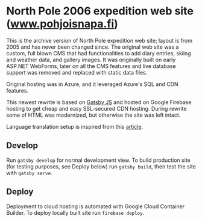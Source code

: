 # North Pole 2006 expedition web site (www.pohjoisnapa.fi)

This is the archive version of North Pole expedition web site; layout is from 2005 and has never been changed since.
The original web site was a custom, full blown CMS that had functionalities to add diary entries, skiing and weather
data, and gallery images. It was originally built on early ASP.NET WebForms, later on all the CMS features and live
database support was removed and replaced with static data files.

Original hosting was in Azure, and it leveraged Azure's SQL and CDN features.

This newest rewrite is based on [Gatsby JS](https://www.gatsbyjs.org) and hosted on Google Firebase
hosting to get cheap and easy SSL-secured CDN hosting. During rewrite some of HTML was modernized, but otherwise the
site was left intact.

Language translation setup is inspired from this [article](https://www.gatsbyjs.org/blog/2017-10-17-building-i18n-with-gatsby/).

## Develop

Run `gatsby develop` for normal development view. To build production site (for testing
purposes, see Deploy below) run `gatsby build`, then test the site with `gatsby serve`.

## Deploy

Deployment to cloud hosting is automated with Google Cloud Container Builder. To deploy locally built site run `firebase deploy`.